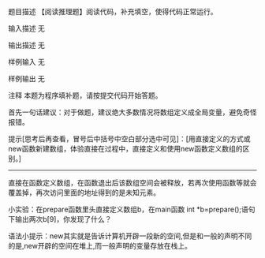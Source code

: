 题目描述
【阅读推理题】阅读代码，补充填空，使得代码正常运行。


输入描述
无


输出描述
无


样例输入
无

样例输出
无

注释
本题为程序填补题，请按提交代码开始答题。



首先一句话建议：对于做题，建议绝大多数情况将数组定义成全局变量，避免奇怪报错。



提示[思考后再查看，冒号后中括号中空白部分选中可见]：[用直接定义的方式或new函数新建数组，体验直接在过程中，直接定义和使用new函数定义数组的区别。]







----------------------------------------

直接在函数定义数组，在函数退出后该数组空间会被释放，若再次使用函数等就会覆盖掉，再次访问里面的地址得到的是未知元素。



小实验：在prepare函数里头直接定义数组b，在main函数 int *b=prepare();语句下输出两次b[9]，你发现了什么？



语法小提示：new其实就是告诉计算机开辟一段新的空间,但是和一般的声明不同的是,new开辟的空间在堆上,而一般声明的变量存放在栈上。
